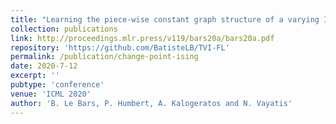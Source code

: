 ```yaml
---
title: "Learning the piece-wise constant graph structure of a varying Ising model"
collection: publications
link: http://proceedings.mlr.press/v119/bars20a/bars20a.pdf
repository: 'https://github.com/BatisteLB/TVI-FL'
permalink: /publication/change-point-ising
date: 2020-7-12
excerpt: ''
pubtype: 'conference'
venue: 'ICML 2020'
author: 'B. Le Bars, P. Humbert, A. Kalogeratos and N. Vayatis'
---
```

